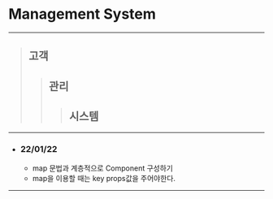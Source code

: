 # Management System 

-----------------------

> ## 고객
> > ## 관리
> > > ## 시스템

-----------------------

+ ### 22/01/22
    + map 문법과 계층적으로 Component 구성하기
    + map을 이용할 때는 key props값을 주어야한다.

-----------------------

